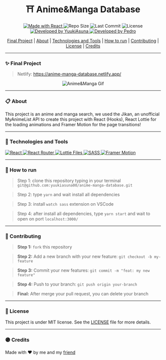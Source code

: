 <h1 align="center"><strong>⛩ Anime&Manga Database</strong></h1>


<p align="center">
<a href="https://reactjs.org/">
  <img alt="Made with React" src="https://img.shields.io/badge/Made_with-React.JS-000?style=for-the-badge&logo=react" />
</a>

  <img alt="Repo Size" src="https://img.shields.io/github/repo-size/yuukiasuna00/anime-manga-database?color=000&style=for-the-badge">
  
  <img alt="Last Commit" src="https://img.shields.io/github/last-commit/yuukiasuna00/anime-manga-database?color=000&style=for-the-badge">
  
  <img alt="License" src="https://img.shields.io/github/license/yuukiasuna00/anime-manga-database?color=000&style=for-the-badge"/>
  
  <a href="https://github.com/yuukiasuna00/">
    <img alt="Developed by YuukiAsuna" src="https://img.shields.io/badge/Dev-YuukiAsuna-%3498db?color=000&style=for-the-badge">
  </a>
  
  <a href="https://github.com/Pedro-Murilo/">
    <img alt="Developed by Pedro" src="https://img.shields.io/badge/Dev-Pedro-%3498db?color=000&style=for-the-badge">
  </a>
</p>

<div align="center">
  <a href="#-final-project">Final Project</a> |
  <a href="#-about">About</a> |
  <a href="#-technologies-and-tools">Technologies and Tools</a> |
  <a href="#-how-to-run">How to run</a> |
  <a href="#-contributing">Contributing</a> |
  <a href="#-license">License</a> |
  <a href="#-credits">Credits</a>
</div>


---
### ✨ Final Project
> Netlify: https://anime-manga-database.netlify.app/
<p align="center">
  <img src="https://github.com/yuukiasuna00/anime-manga-database/blob/main/.github/screen.gif" alt="Anime&Manga Gif" />
</p>

---
### 📋 About
This project is an anime and manga search, we used the Jikan, an unofficial MyAnimeList API to create this project with React (Hooks), 
React Lottie for the loading animations and Framer Motion for the page transitions!


---
### 🚀 Technologies and Tools
<a href="https://reactjs.org/">
  <img alt="React" src="https://img.shields.io/badge/react%20-%2320232a.svg?&style=for-the-badge&logo=react&logoColor=%2361DAFB"/>
</a>
<a href="https://reactrouter.com/">
  <img alt="React Router" src="https://img.shields.io/badge/React_Router%20-%2320232a.svg?style=for-the-badge&logo=react-router&color=CA4245&logoColor=white" />
</a>
<a href="https://lottiefiles.com">
 <img alt="Lottie Files" src="https://img.shields.io/badge/React_Lottie%20-%23000000.svg?&style=for-the-badge&color=2cc9b2"/>
</a>
<a href="https://sass-lang.com/">
  <img alt="SASS" src="https://img.shields.io/badge/SASS%20-hotpink.svg?&style=for-the-badge&logo=SASS&logoColor=white"/>
</a>
<a href="https://www.framer.com/motion/">
 <img alt="Framer Motion" src="https://img.shields.io/badge/Framer_Motion%20-%23000000.svg?&style=for-the-badge&color=c41277"/>
</a>

---
### 📲 How to run
> Step 1: clone this repository typing in your terminal `git@github.com:yuukiasuna00/anime-manga-database.git`

> Step 2: type `yarn` and wait install all dependencies

> Step 3: install `watch sass` extension on VSCode

> Step 4: after install all dependencies, type `yarn start` and wait to open on port `localhost:3000/`


---
### 🌱 Contributing
> <strong>Step 1:</strong> `fork` this repository

> <strong>Step 2:</strong> Add a new branch with your new feature: `git checkout -b my-feature`

> <strong>Step 3:</strong> Commit your new features: `git commit -m "feat: my new feature"`

> <strong>Step 4:</strong> Push to your branch: `git push origin your-branch`

> <strong>Final:</strong> After merge your pull request, you can delete your branch

---
### 📄 License
This project is under MIT license. See the [LICENSE](https://github.com/yuukiasuna00/anime-manga-database/blob/main/LICENSE) file for more details.

---
### 🟣 Credits
Made with ❤ by me and my [friend](https://github.com/Pedro-Murilo/)

